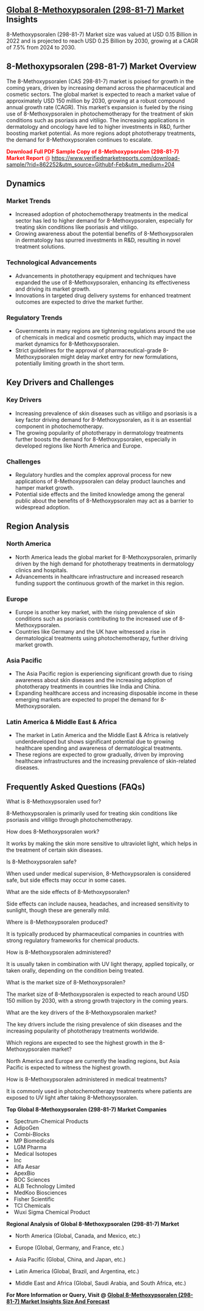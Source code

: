 <h2><a href="https://www.verifiedmarketreports.com/download-sample/?rid=862252&amp;utm_source=Githubf&amp;utm_medium=204" target="_blank">Global 8-Methoxypsoralen (298-81-7) Market</a> Insights</h2><p>8-Methoxypsoralen (298-81-7) Market size was valued at USD 0.15 Billion in 2022 and is projected to reach USD 0.25 Billion by 2030, growing at a CAGR of 7.5% from 2024 to 2030.</p><p> <h2>8-Methoxypsoralen (298-81-7) Market Overview</h2> <p>The 8-Methoxypsoralen (CAS 298-81-7) market is poised for growth in the coming years, driven by increasing demand across the pharmaceutical and cosmetic sectors. The global market is expected to reach a market value of approximately USD 150 million by 2030, growing at a robust compound annual growth rate (CAGR). This market’s expansion is fueled by the rising use of 8-Methoxypsoralen in photochemotherapy for the treatment of skin conditions such as psoriasis and vitiligo. The increasing applications in dermatology and oncology have led to higher investments in R&D, further boosting market potential. As more regions adopt phototherapy treatments, the demand for 8-Methoxypsoralen continues to escalate. <p><p><span class=""><span style="color: #ff0000;"><strong>Download Full PDF Sample Copy of 8-Methoxypsoralen (298-81-7) Market Report</strong> @ </span><a href="https://www.verifiedmarketreports.com/download-sample/?rid=862252&amp;utm_source=Githubf-Feb&amp;utm_medium=204" target="_blank">https://www.verifiedmarketreports.com/download-sample/?rid=862252&amp;utm_source=Githubf-Feb&amp;utm_medium=204</a></span></p></p> <h2>Dynamics</h2> <h3>Market Trends</h3> <ul> <li>Increased adoption of photochemotherapy treatments in the medical sector has led to higher demand for 8-Methoxypsoralen, especially for treating skin conditions like psoriasis and vitiligo.</li> <li>Growing awareness about the potential benefits of 8-Methoxypsoralen in dermatology has spurred investments in R&D, resulting in novel treatment solutions.</li> </ul> <h3>Technological Advancements</h3> <ul> <li>Advancements in phototherapy equipment and techniques have expanded the use of 8-Methoxypsoralen, enhancing its effectiveness and driving its market growth.</li> <li>Innovations in targeted drug delivery systems for enhanced treatment outcomes are expected to drive the market further.</li> </ul> <h3>Regulatory Trends</h3> <ul> <li>Governments in many regions are tightening regulations around the use of chemicals in medical and cosmetic products, which may impact the market dynamics for 8-Methoxypsoralen.</li> <li>Strict guidelines for the approval of pharmaceutical-grade 8-Methoxypsoralen might delay market entry for new formulations, potentially limiting growth in the short term.</li> </ul> <h2>Key Drivers and Challenges</h2> <h3>Key Drivers</h3> <ul> <li>Increasing prevalence of skin diseases such as vitiligo and psoriasis is a key factor driving demand for 8-Methoxypsoralen, as it is an essential component in photochemotherapy.</li> <li>The growing popularity of phototherapy in dermatology treatments further boosts the demand for 8-Methoxypsoralen, especially in developed regions like North America and Europe.</li> </ul> <h3>Challenges</h3> <ul> <li>Regulatory hurdles and the complex approval process for new applications of 8-Methoxypsoralen can delay product launches and hamper market growth.</li> <li>Potential side effects and the limited knowledge among the general public about the benefits of 8-Methoxypsoralen may act as a barrier to widespread adoption.</li> </ul> <h2>Region Analysis</h2> <h3>North America</h3> <ul> <li>North America leads the global market for 8-Methoxypsoralen, primarily driven by the high demand for phototherapy treatments in dermatology clinics and hospitals.</li> <li>Advancements in healthcare infrastructure and increased research funding support the continuous growth of the market in this region.</li> </ul> <h3>Europe</h3> <ul> <li>Europe is another key market, with the rising prevalence of skin conditions such as psoriasis contributing to the increased use of 8-Methoxypsoralen.</li> <li>Countries like Germany and the UK have witnessed a rise in dermatological treatments using photochemotherapy, further driving market growth.</li> </ul> <h3>Asia Pacific</h3> <ul> <li>The Asia Pacific region is experiencing significant growth due to rising awareness about skin diseases and the increasing adoption of phototherapy treatments in countries like India and China.</li> <li>Expanding healthcare access and increasing disposable income in these emerging markets are expected to propel the demand for 8-Methoxypsoralen.</li> </ul> <h3>Latin America & Middle East & Africa</h3> <ul> <li>The market in Latin America and the Middle East & Africa is relatively underdeveloped but shows significant potential due to growing healthcare spending and awareness of dermatological treatments.</li> <li>These regions are expected to grow gradually, driven by improving healthcare infrastructures and the increasing prevalence of skin-related diseases.</li> </ul> <h2>Frequently Asked Questions (FAQs)</h2> <p>What is 8-Methoxypsoralen used for?</p> <p>8-Methoxypsoralen is primarily used for treating skin conditions like psoriasis and vitiligo through photochemotherapy.</p> <p>How does 8-Methoxypsoralen work?</p> <p>It works by making the skin more sensitive to ultraviolet light, which helps in the treatment of certain skin diseases.</p> <p>Is 8-Methoxypsoralen safe?</p> <p>When used under medical supervision, 8-Methoxypsoralen is considered safe, but side effects may occur in some cases.</p> <p>What are the side effects of 8-Methoxypsoralen?</p> <p>Side effects can include nausea, headaches, and increased sensitivity to sunlight, though these are generally mild.</p> <p>Where is 8-Methoxypsoralen produced?</p> <p>It is typically produced by pharmaceutical companies in countries with strong regulatory frameworks for chemical products.</p> <p>How is 8-Methoxypsoralen administered?</p> <p>It is usually taken in combination with UV light therapy, applied topically, or taken orally, depending on the condition being treated.</p> <p>What is the market size of 8-Methoxypsoralen?</p> <p>The market size of 8-Methoxypsoralen is expected to reach around USD 150 million by 2030, with a strong growth trajectory in the coming years.</p> <p>What are the key drivers of the 8-Methoxypsoralen market?</p> <p>The key drivers include the rising prevalence of skin diseases and the increasing popularity of phototherapy treatments worldwide.</p> <p>Which regions are expected to see the highest growth in the 8-Methoxypsoralen market?</p> <p>North America and Europe are currently the leading regions, but Asia Pacific is expected to witness the highest growth.</p> <p>How is 8-Methoxypsoralen administered in medical treatments?</p> <p>It is commonly used in photochemotherapy treatments where patients are exposed to UV light after taking 8-Methoxypsoralen.</p> </p><p><strong>Top Global 8-Methoxypsoralen (298-81-7) Market Companies</strong></p><div data-test-id=""><p><li>Spectrum-Chemical Products</li><li> AdipoGen</li><li> Combi-Blocks</li><li> MP Biomedicals</li><li> LGM Pharma</li><li> Medical Isotopes</li><li> Inc</li><li> Alfa Aesar</li><li> ApexBio</li><li> BOC Sciences</li><li> ALB Technology Limited</li><li> MedKoo Biosciences</li><li> Fisher Scientific</li><li> TCI Chemicals</li><li> Wuxi Sigma Chemical Product</li></p><div><strong>Regional Analysis of&nbsp;Global 8-Methoxypsoralen (298-81-7) Market</strong></div><ul><li dir="ltr"><p dir="ltr">North America&nbsp;(Global, Canada, and Mexico, etc.)</p></li><li dir="ltr"><p dir="ltr">Europe (Global, Germany, and France, etc.)</p></li><li dir="ltr"><p dir="ltr">Asia Pacific&nbsp;(Global, China, and Japan, etc.)</p></li><li dir="ltr"><p dir="ltr">Latin America&nbsp;(Global, Brazil, and Argentina, etc.)</p></li><li dir="ltr">Middle East and Africa&nbsp;(Global, Saudi Arabia, and South Africa, etc.)</li></ul><p><strong>For More Information or Query, Visit @&nbsp;</strong><strong><a href="https://www.verifiedmarketreports.com/product/8-methoxypsoralen-298-81-7-market/?utm_source=Githubf&amp;utm_medium=204" target="_blank">Global 8-Methoxypsoralen (298-81-7) Market Insights Size And Forecast</a></strong></p></div>
